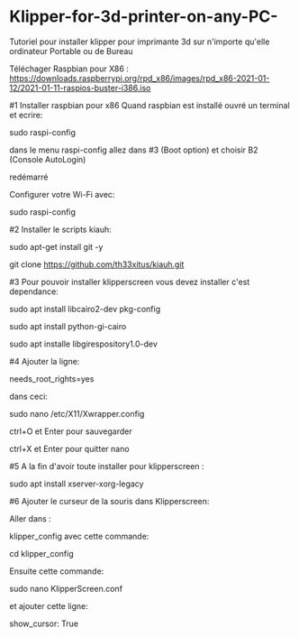 # Klipper-for-3d-printer-on-any-PC-
Tutoriel pour installer klipper pour imprimante 3d sur n'importe qu'elle ordinateur Portable ou de Bureau

Téléchager Raspbian pour X86 :
https://downloads.raspberrypi.org/rpd_x86/images/rpd_x86-2021-01-12/2021-01-11-raspios-buster-i386.iso

#1 Installer raspbian pour x86
Quand raspbian est installé ouvré un terminal et ecrire:

sudo raspi-config
 
dans le menu raspi-config allez dans #3 (Boot option)
et choisir B2 (Console AutoLogin)

redémarré

Configurer votre Wi-Fi avec:

sudo raspi-config 

#2 Installer le scripts kiauh:

sudo apt-get install git -y

git clone https://github.com/th33xitus/kiauh.git

#3 Pour pouvoir installer klipperscreen vous devez installer c'est dependance:

sudo apt install libcairo2-dev pkg-config

sudo apt install python-gi-cairo

sudo apt installe libgirespository1.0-dev

#4 Ajouter la ligne:

needs_root_rights=yes 
 
dans ceci:

sudo nano /etc/X11/Xwrapper.config 

ctrl+O et Enter pour sauvegarder 

ctrl+X et Enter pour quitter nano

#5 A la fin d'avoir toute installer pour klipperscreen :

sudo apt install xserver-xorg-legacy

#6 Ajouter le curseur de la souris dans Klipperscreen:

Aller dans :

klipper_config avec cette commande:

cd klipper_config

Ensuite cette commande:

sudo nano KlipperScreen.conf

et ajouter cette ligne:

show_cursor: True
